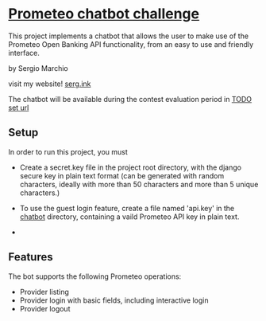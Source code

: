 # [Prometeo chatbot challenge](https://joinignitecommunity.com/desafio-chatbot/)

This project implements a chatbot that allows the user to make use of the Prometeo Open Banking API functionality, from an easy to use and friendly interface.

by Sergio Marchio

visit my website! [serg.ink](https://serg.ink)


The chatbot will be available during the contest evaluation period in [TODO set url](https://)


## Setup

In order to run this project, you must

 - Create a secret.key file in the project root directory, with the django secure key in plain text format (can be generated with random characters, ideally with more than 50 characters and more than 5 unique characters.)

 - To use the guest login feature, create a file named 'api.key' in the [chatbot](chatbot) directory, containing a vaild Prometeo API key in plain text.

 - 


## Features

The bot supports the following Prometeo operations:

- Provider listing
- Provider login with basic fields, including interactive login
- Provider logout



